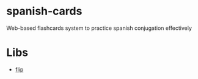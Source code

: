 # spanish-cards
Web-based flashcards system to practice spanish conjugation effectively



# Libs

- [flip](https://github.com/nnattawat/flip)
